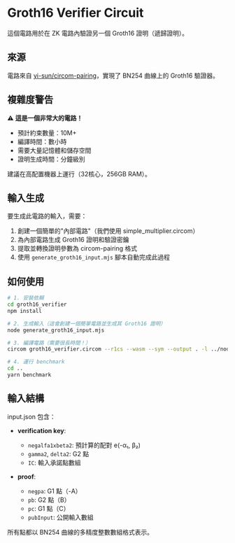 # Groth16 Verifier Circuit

這個電路用於在 ZK 電路內驗證另一個 Groth16 證明（遞歸證明）。

## 來源

電路來自 [yi-sun/circom-pairing](https://github.com/yi-sun/circom-pairing)，實現了 BN254 曲線上的 Groth16 驗證器。

## 複雜度警告

⚠️ **這是一個非常大的電路！**

- 預計約束數量：10M+
- 編譯時間：數小時
- 需要大量記憶體和儲存空間
- 證明生成時間：分鐘級別

建議在高配置機器上運行（32核心，256GB RAM）。

## 輸入生成

要生成此電路的輸入，需要：

1. 創建一個簡單的"內部電路"（我們使用 simple_multiplier.circom）
2. 為內部電路生成 Groth16 證明和驗證密鑰
3. 提取並轉換證明參數為 circom-pairing 格式
4. 使用 `generate_groth16_input.mjs` 腳本自動完成此過程

## 如何使用

```bash
# 1. 安裝依賴
cd groth16_verifier
npm install

# 2. 生成輸入（這會創建一個簡單電路並生成其 Groth16 證明）
node generate_groth16_input.mjs

# 3. 編譯電路（需要很長時間！）
circom groth16_verifier.circom --r1cs --wasm --sym --output . -l ../node_modules -l ../temp_circom_pairing/circuits

# 4. 運行 benchmark
cd ..
yarn benchmark
```

## 輸入結構

input.json 包含：

- **verification key**:
  - `negalfa1xbeta2`: 預計算的配對 e(-α₁, β₂)
  - `gamma2`, `delta2`: G2 點
  - `IC`: 輸入承諾點數組

- **proof**:
  - `negpa`: G1 點（-A）
  - `pb`: G2 點（B）
  - `pc`: G1 點（C）
  - `pubInput`: 公開輸入數組

所有點都以 BN254 曲線的多精度整數數組格式表示。

